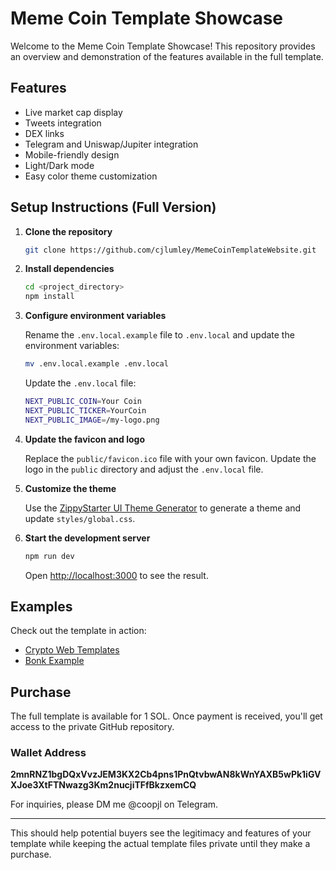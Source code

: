 # Meme Coin Template Showcase

Welcome to the Meme Coin Template Showcase! This repository provides an overview and demonstration of the features available in the full template.

## Features

- Live market cap display
- Tweets integration
- DEX links
- Telegram and Uniswap/Jupiter integration
- Mobile-friendly design
- Light/Dark mode
- Easy color theme customization

## Setup Instructions (Full Version)

1. **Clone the repository**

    ```bash
    git clone https://github.com/cjlumley/MemeCoinTemplateWebsite.git
    ```

2. **Install dependencies**

    ```bash
    cd <project_directory>
    npm install
    ```

3. **Configure environment variables**

    Rename the `.env.local.example` file to `.env.local` and update the environment variables:

    ```bash
    mv .env.local.example .env.local
    ```

    Update the `.env.local` file:

    ```bash
    NEXT_PUBLIC_COIN=Your Coin
    NEXT_PUBLIC_TICKER=YourCoin
    NEXT_PUBLIC_IMAGE=/my-logo.png
    ```

4. **Update the favicon and logo**

    Replace the `public/favicon.ico` file with your own favicon. Update the logo in the `public` directory and adjust the `.env.local` file.

5. **Customize the theme**

    Use the [ZippyStarter UI Theme Generator](https://zippystarter.com/tools/shadcn-ui-theme-generator) to generate a theme and update `styles/global.css`.

6. **Start the development server**

    ```bash
    npm run dev
    ```

    Open [http://localhost:3000](http://localhost:3000) to see the result.

## Examples

Check out the template in action:
- [Crypto Web Templates](https://www.cryptowebtemplates.com/)
- [Bonk Example](https://bonk-example.vercel.app/)

## Purchase

The full template is available for 1 SOL. Once payment is received, you'll get access to the private GitHub repository.

### Wallet Address
**2mnRNZ1bgDQxVvzJEM3KX2Cb4pns1PnQtvbwAN8kWnYAXB5wPk1iGVXJoe3XtFTNwazg3Km2nucjiTFfBkzxemCQ**

For inquiries, please DM me @coopjl on Telegram.

---

This should help potential buyers see the legitimacy and features of your template while keeping the actual template files private until they make a purchase.
